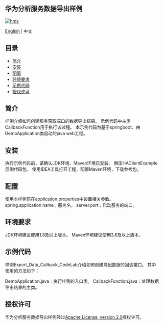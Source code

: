 ## 华为分析服务数据导出样例

[![hms](https://img.shields.io/badge/hms-analytics-brightgreen)](https://developer.huawei.com/consumer/en/doc/development/HMS-References/3021004) 

[English](https://github.com/HMS-Core/hms-analytics-demo-data-export) | 中文

## 目录

 * [简介](#简介)
 * [安装](#安装)
 * [配置 ](#配置 )
 * [环境要求](#环境要求)
 * [示例代码](#示例代码)
 * [授权许可](#授权许可)
 
## 简介
样例介绍如何创建服务获取端口的数据导出结果。
示例代码中主类CallbackFunction用于执行该过程。
本示例代码为基于springboot、由DemoApplication类启动的java web工程。

## 安装
执行示例代码前，请确认JDK环境、Maven环境已安装。
解压HAClientExample示例代码包。
使用IDEA工具打开工程，配置Maven环境，下载参考包。

## 配置 
使用本样例前在application.properties中设置相关参数。  
spring.application.name：服务名。
server.port：启动服务的端口。
   
## 环境要求
JDK环境建议使用1.8及以上版本。
Maven环境建议使用3.6及以上版本。
	
## 示例代码
样例Export_Data_Callback_CodeLab介绍如何创建导出数据的回调接口。
其中使用的方法如下：
    
DemoApplication.java：执行样例的入口类。
CallbackFunction.java：处理数据导出结果的主类。

##  授权许可
华为分析服务数据导出样例经过[Apache License, version 2.0](http://www.apache.org/licenses/LICENSE-2.0)授权许可。

